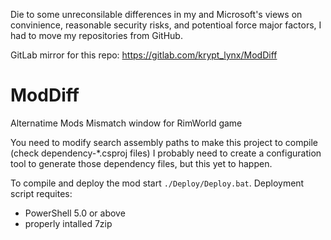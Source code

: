 Die to some unreconsilable differences in my and Microsoft's views on convinience, reasonable security risks, and potentioal force major factors, I had to move my repositories from GitHub.

GitLab mirror for this repo: https://gitlab.com/krypt_lynx/ModDiff

# ModDiff
Alternatime Mods Mismatch window for RimWorld game

You need to modify search assembly paths to make this project to compile (check dependency-*.csproj files)
I probably need to create a configuration tool to generate those dependency files, but this yet to happen.

To compile and deploy the mod start `./Deploy/Deploy.bat`.
Deployment script requites:
- PowerShell 5.0 or above
- properly intalled 7zip
